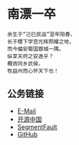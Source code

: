 # 南漂一卒

    余生于“己巳民运”翌年阳春，
    长于稷下学宫光辉照耀之地，
    而今偏安蜀国蓉城一隅。
    纵享天府之安逸乎？
    概效同乡武侯，
    牧益州而心怀天下也！


## 公务链接

 - [E-Mail](mailto:shiy2008@gmail.com)
 - [开源中国](http://my.oschina.net/TechQuery)
 - [SegmentFault](https://segmentfault.com/u/tech_query)
 - [GitHub](https://github.com/TechQuery?period=monthly)